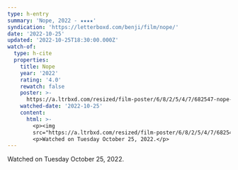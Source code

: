 ```yaml
---
type: h-entry
summary: 'Nope, 2022 - ★★★★'
syndication: 'https://letterboxd.com/benji/film/nope/'
date: '2022-10-25'
updated: '2022-10-25T18:30:00.000Z'
watch-of:
  type: h-cite
  properties:
    title: Nope
    year: '2022'
    rating: '4.0'
    rewatch: false
    poster: >-
      https://a.ltrbxd.com/resized/film-poster/6/8/2/5/4/7/682547-nope-0-600-0-900-crop.jpg?v=2df43b63a2
    watched-date: '2022-10-25'
    content:
      html: >-
        <p><img
        src="https://a.ltrbxd.com/resized/film-poster/6/8/2/5/4/7/682547-nope-0-600-0-900-crop.jpg?v=2df43b63a2"/></p>
        <p>Watched on Tuesday October 25, 2022.</p>
---
```

Watched on Tuesday October 25, 2022.
